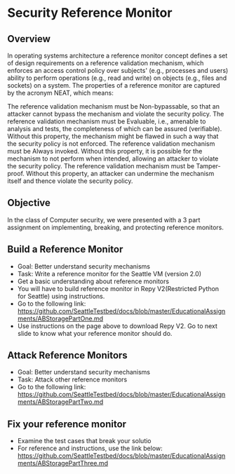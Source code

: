 # Security Reference Monitor
## Overview
In operating systems architecture a reference monitor concept defines a set of design requirements on a reference validation mechanism, which enforces an access control policy over subjects' (e.g., processes and users) ability to perform operations (e.g., read and write) on objects (e.g., files and sockets) on a system. The properties of a reference monitor are captured by the acronym NEAT, which means:

The reference validation mechanism must be Non-bypassable, so that an attacker cannot bypass the mechanism and violate the security policy.
The reference validation mechanism must be Evaluable, i.e., amenable to analysis and tests, the completeness of which can be assured (verifiable). Without this property, the mechanism might be flawed in such a way that the security policy is not enforced.
The reference validation mechanism must be Always invoked. Without this property, it is possible for the mechanism to not perform when intended, allowing an attacker to violate the security policy.
The reference validation mechanism must be Tamper-proof. Without this property, an attacker can undermine the mechanism itself and thence violate the security policy.

## Objective
In the class of Computer security, we were presented with a 3 part assignment on implementing, breaking, and protecting reference monitors.

## Build a Reference Monitor
* Goal: Better understand security mechanisms
* Task: Write a reference monitor for the Seattle VM (version 2.0)
* Get a basic understanding about reference monitors
* You will have to build reference monitor in Repy V2(Restricted Python for Seattle) using instructions.
* Go to the following link:
https://github.com/SeattleTestbed/docs/blob/master/EducationalAssignments/ABStoragePartOne.md
* Use instructions on the page above to download Repy V2. Go to next slide to know what your reference monitor should do.

## Attack Reference Monitors
* Goal: Better understand security mechanisms
* Task: Attack other reference monitors
* Go to the following link:
https://github.com/SeattleTestbed/docs/blob/master/EducationalAssignments/ABStoragePartTwo.md

## Fix your reference monitor
* Examine the test cases that break your solutio
* For reference and instructions, use the link below:
https://github.com/SeattleTestbed/docs/blob/master/EducationalAssignments/ABStoragePartThree.md